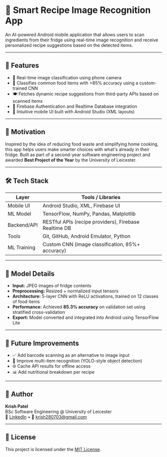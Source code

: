 # 🧠 Smart Recipe Image Recognition App

An AI-powered Android mobile application that allows users to scan ingredients from their fridge using real-time image recognition and receive personalized recipe suggestions based on the detected items.

---

## 🚀 Features

- 📸 Real-time image classification using phone camera
- 🥬 Classifies common food items with >85% accuracy using a custom-trained CNN
- 🍽️ Fetches dynamic recipe suggestions from third-party APIs based on scanned items
- 🔐 Firebase Authentication and Realtime Database integration
- 📱 Intuitive mobile UI built with Android Studio (XML layouts)

---

## 🎯 Motivation

Inspired by the idea of reducing food waste and simplifying home cooking, this app helps users make smarter choices with what's already in their fridge. Built as part of a second-year software engineering project and awarded **Best Project of the Year** by the University of Leicester.

---

## 🛠 Tech Stack

| Layer         | Tools / Libraries |
|---------------|-------------------|
| Mobile UI     | Android Studio, XML, Firebase UI |
| ML Model      | TensorFlow, NumPy, Pandas, Matplotlib |
| Backend/API   | RESTful APIs (recipe providers), Firebase Realtime DB |
| Tools         | Git, GitHub, Android Emulator, Python |
| ML Training   | Custom CNN (image classification, 85%+ accuracy) |

---

## 🧪 Model Details

- **Input:** JPEG images of fridge contents
- **Preprocessing:** Resized + normalized input tensors
- **Architecture:** 5-layer CNN with ReLU activations, trained on 12 classes of food items
- **Performance:** Achieved **85.3% accuracy** on validation set using stratified cross-validation
- **Export:** Model converted and integrated into Android using TensorFlow Lite


---

## 🚧 Future Improvements

- ✅ Add barcode scanning as an alternative to image input  
- 🔄 Improve multi-item recognition (YOLO-style object detection)  
- 🌐 Cache API results for offline access  
- 📊 Add nutritional breakdown per recipe

---

## 👤 Author

**Krish Patel**  
BSc Software Engineering @ University of Leicester  
🔗 [LinkedIn](https://www.linkedin.com/in/grad-krish/) • 📧 krish280703@gmail.com

---

## 📄 License

This project is licensed under the [MIT License](LICENSE).
